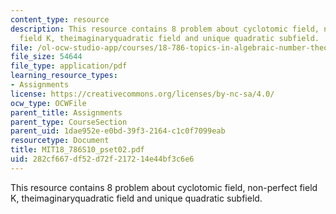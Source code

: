 ```yaml
---
content_type: resource
description: This resource contains 8 problem about cyclotomic field, non-perfect
  field K, theimaginaryquadratic field and unique quadratic subfield.
file: /ol-ocw-studio-app/courses/18-786-topics-in-algebraic-number-theory-spring-2010/282cf667df52d72f217214e44bf3c6e6_MIT18_786S10_pset02.pdf
file_size: 54644
file_type: application/pdf
learning_resource_types:
- Assignments
license: https://creativecommons.org/licenses/by-nc-sa/4.0/
ocw_type: OCWFile
parent_title: Assignments
parent_type: CourseSection
parent_uid: 1dae952e-e0bd-39f3-2164-c1c0f7099eab
resourcetype: Document
title: MIT18_786S10_pset02.pdf
uid: 282cf667-df52-d72f-2172-14e44bf3c6e6
---
```

This resource contains 8 problem about cyclotomic field, non-perfect field K, theimaginaryquadratic field and unique quadratic subfield.